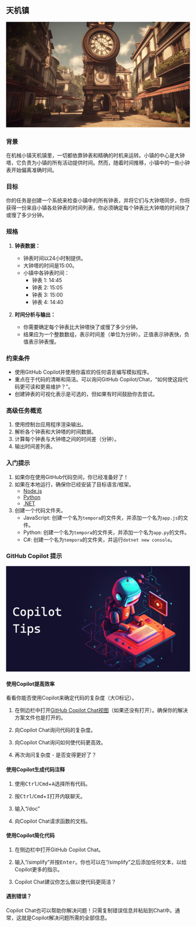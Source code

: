 ## 天机镇

<a href="#">
    <img src="../../Images/tempora-clocks.jpg"  style="width: 830px" />
</a>

### 背景

在机械小镇天机镇里，一切都依靠钟表和精确的时机来运转。小镇的中心是大钟塔，它负责为小镇的所有活动提供时间。然而，随着时间推移，小镇中的一些小钟表开始偏离准确时间。

### 目标

你的任务是创建一个系统来检查小镇中的所有钟表，并将它们与大钟塔同步。你将获得一份来自小镇各处钟表的时间列表，你必须确定每个钟表比大钟塔的时间快了或慢了多少分钟。

### 规格

1. **钟表数据：**
    - 钟表时间以24小时制提供。
    - 大钟塔的时间是15:00。
    - 小镇中各钟表时间：
        - 钟表 1: 14:45
        - 钟表 2: 15:05
        - 钟表 3: 15:00
        - 钟表 4: 14:40

2. **时间分析与输出：**
    - 你需要确定每个钟表比大钟塔快了或慢了多少分钟。
    - 结果应为一个整数数组，表示时间差（单位为分钟）。正值表示钟表快，负值表示钟表慢。

### 约束条件

- 使用GitHub Copilot并使用你喜欢的任何语言编写模拟程序。
- 重点在于代码的清晰和简洁。可以询问GitHub Copilot/Chat，“如何使这段代码更可读和更易维护？”。
- 创建钟表的可视化表示是可选的，但如果有时间鼓励你去尝试。

### 高级任务概览

1. 使用控制台应用程序渲染输出。
1. 解析各个钟表和大钟塔的时间数据。
1. 计算每个钟表与大钟塔之间的时间差（分钟）。
1. 输出时间差列表。

### 入门提示

1. 如果你在使用GitHub代码空间，你已经准备好了！
1. 如果在本地运行，确保你已经安装了目标语言/框架。
    - [Node.js](https://nodejs.org)
    - [Python](https://www.python.org/downloads/)
    - [.NET](https://dot.net)
1. 创建一个代码文件夹。
    - JavaScript: 创建一个名为`tempora`的文件夹，并添加一个名为`app.js`的文件。
    - Python: 创建一个名为`tempora`的文件夹，并添加一个名为`app.py`的文件。
    - C#: 创建一个名为`tempora`的文件夹，并运行`dotnet new console`。

### GitHub Copilot 提示

<a href="#">
    <img src="../../Images/copilot-tips.jpg"  style="width: 830px" />
</a>

#### 使用Copilot提高效率

看看你能否使用Copilot来确定代码的复杂度（大O标记）。

1. 在侧边栏中打开[GitHub Copilot Chat视图](https://docs.github.com/en/copilot/github-copilot-chat/using-github-copilot-chat#asking-your-first-question)（如果还没有打开）。确保你的解决方案文件也是打开的。

1. 向Copilot Chat询问代码的复杂度。

1. 向Copilot Chat询问如何使代码更高效。

1. 再次询问复杂度 - 是否变得更好了？

#### 使用Copilot生成代码注释

1. 使用<kbd>Ctrl</kbd>/<kbd>Cmd</kbd>+<kbd>A</kbd>选择所有代码。

1. 按<kbd>Ctrl</kbd>/<kbd>Cmd</kbd>+<kbd>I</kbd>打开内联聊天。

1. 输入“/doc”

1. 向Copilot Chat请求函数的文档。

#### 使用Copilot简化代码

1. 在侧边栏中打开GitHub Copilot Chat。

1. 输入“/simplify”并按<kbd>Enter</kbd>。你也可以在“/simplify”之后添加任何文本，以给Copilot更多的指示。

1. Copilot Chat建议你怎么做以使代码更简洁？

#### 遇到错误？

Copilot Chat也可以帮助你解决问题！只需复制错误信息并粘贴到Chat中。通常，这就是Copilot解决问题所需的全部信息。